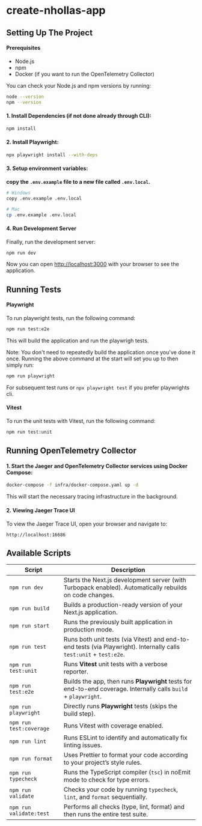 # create-nhollas-app

## Setting Up The Project

#### Prerequisites

- Node.js
- npm
- Docker (if you want to run the OpenTelemetry Collector)

You can check your Node.js and npm versions by running:

```bash
node --version
npm --version
```

#### 1. Install Dependencies (if not done already through CLI):

```bash
npm install
```

#### 2. Install Playwright:

```bash
npx playwright install --with-deps
```

#### 3. Setup environment variables:

**copy the `.env.example` file to a new file called `.env.local`.**

```bash
# Windows
copy .env.example .env.local

# Mac
cp .env.example .env.local
```

#### 4. Run Development Server

Finally, run the development server:

```bash
npm run dev
```

Now you can open [http://localhost:3000](http://localhost:3000) with your browser to see the application.

## Running Tests

#### Playwright

To run playwright tests, run the following command:

```bash
npm run test:e2e
```

This will build the application and run the playwrigh tests.

Note: You don't need to repeatedly build the application once you've done it once. Running the above command at the start will set you up to then simply run:

```bash
npm run playwright
```

For subsequent test runs or `npx playwright test` if you prefer playwrights cli.

#### Vitest

To run the unit tests with Vitest, run the following command:

```bash
npm run test:unit
```

## Running OpenTelemetry Collector

#### 1. Start the Jaeger and OpenTelemetry Collector services using Docker Compose:

```sh
docker-compose -f infra/docker-compose.yaml up -d
```

This will start the necessary tracing infrastructure in the background.

#### 2. Viewing Jaeger Trace UI

To view the Jaeger Trace UI, open your browser and navigate to:

```
http://localhost:16686
```

## Available Scripts

| Script                  | Description                                                                                                         |
|-------------------------|---------------------------------------------------------------------------------------------------------------------|
| `npm run dev`           | Starts the Next.js development server (with Turbopack enabled). Automatically rebuilds on code changes.             |
| `npm run build`         | Builds a production-ready version of your Next.js application.                                                      |
| `npm run start`         | Runs the previously built application in production mode.                                                           |
| `npm run test`          | Runs both unit tests (via Vitest) and end-to-end tests (via Playwright). Internally calls `test:unit` + `test:e2e`. |
| `npm run test:unit`     | Runs **Vitest** unit tests with a verbose reporter.                                                                 |
| `npm run test:e2e`      | Builds the app, then runs **Playwright** tests for end-to-end coverage. Internally calls `build` + `playwright`.    |
| `npm run playwright`    | Directly runs **Playwright** tests (skips the build step).                                                          |
| `npm run test:coverage` | Runs Vitest with coverage enabled.                                                                                  |
| `npm run lint`          | Runs ESLint to identify and automatically fix linting issues.                                                       |
| `npm run format`        | Uses Prettier to format your code according to your project’s style rules.                                          |
| `npm run typecheck`     | Runs the TypeScript compiler (`tsc`) in noEmit mode to check for type errors.                                       |
| `npm run validate`      | Checks your code by running `typecheck`, `lint`, and `format` sequentially.                                         |
| `npm run validate:test` | Performs all checks (type, lint, format) and then runs the entire test suite.                                       |
